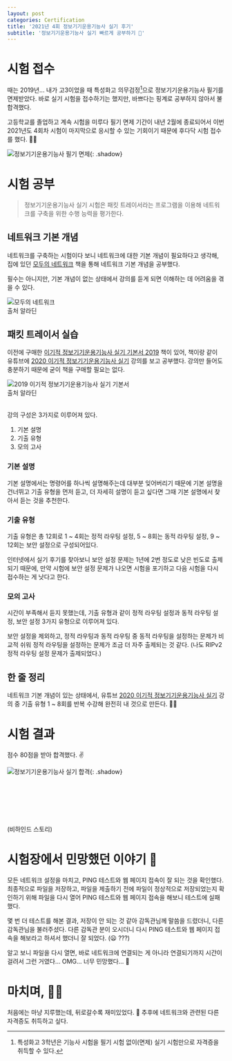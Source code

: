 ```yaml
---
layout: post
categories: Certification
title: '2021년 4회 정보기기운용기능사 실기 후기'
subtitle: '정보기기운용기능사 실기 빠르게 공부하기 📖'
---
```


# 시험 접수

때는 2019년... 내가 고3이었을 때 특성화고 의무검정[^1]으로 정보기기운용기능사 필기를 면제받았다. 바로 실기 시험을 접수하기는 했지만, 바쁘다는 핑계로 공부하지 않아서 불합격했다.

고등학교를 졸업하고 계속 시험을 미루다 필기 면제 기간이 내년 2월에 종료되어서 이번 2021년도 4회차 시험이 마지막으로 응시할 수 있는 기회이기 때문에 후다닥 시험 접수를 했다. 🏃🏻

![정보기기운용기능사 필기 면제](/assets/images/2021-12-27-craftsman-information-equipment-operation-practical-exam/1.png){: .shadow}

# 시험 공부

> 정보기기운용기능사 실기 시험은 패킷 트레이서라는 프로그램을 이용해 네트워크를 구축을 위한 수행 능력을 평가한다.

## 네트워크 기본 개념

네트워크를 구축하는 시험이다 보니 네트워크에 대한 기본 개념이 필요하다고 생각해, 집에 있던 [모두의 네트워크](https://book.naver.com/bookdb/book_detail.naver?bid=13735927) 책을 통해 네트워크 기본 개념을 공부했다.

필수는 아니지만, 기본 개념이 없는 상태에서 강의를 듣게 되면 이해하는 데 어려움을 겪을 수 있다.

<div class="d-flex">
    <img src="/assets/images/2021-12-27-craftsman-information-equipment-operation-practical-exam/2.jpeg" alt="모두의 네트워크" class="col-md-6 px-0 shadow"/>
</div>

<figcaption class="mt-0 mb-4">출처 알라딘</figcaption>

## 패킷 트레이서 실습

이전에 구매한 [이기적 정보기기운용기능사 실기 기본서 2019](https://book.naver.com/bookdb/book_detail.naver?bid=13734936) 책이 있어, 책이랑 같이 유튜브에 [2020 이기적 정보기기운용기능사 실기](https://www.youtube.com/playlist?list=PL6i7rGeEmTvoAOyruGbocfp02xcZxsW3O) 강의를 보고 공부했다.
강의만 들어도 충분하기 때문에 굳이 책을 구매할 필요는 없다.

<div class="d-flex">
    <img src="/assets/images/2021-12-27-craftsman-information-equipment-operation-practical-exam/3.jpeg" alt="2019 이기적 정보기기운용기능사 실기 기본서" class="col-md-6 px-0 shadow"/>
</div>

<figcaption class="mt-0 mb-4">출처 알라딘</figcaption>

<br>

강의 구성은 3가지로 이루어져 있다.

1. 기본 설명
2. 기출 유형
3. 모의 고사

### 기본 설명

기본 설명에서는 명령어를 하나씩 설명해주는데 대부분 잊어버리기 때문에 기본 설명을 건너뛰고 기출 유형을 먼저 듣고, 더 자세히 설명이 듣고 싶다면 그때 기본 설명에서 찾아서 듣는 것을 추천한다.

### 기출 유형

기출 유형은 총 12회로 1 ~ 4회는 정적 라우팅 설정, 5 ~ 8회는 동적 라우팅 설정, 9 ~ 12회는 보안 설정으로 구성되어있다.

인터넷에서 실기 후기를 찾아보니 보안 설정 문제는 1년에 2번 정도로 낮은 빈도로 출제되기 때문에, 만약 시험에 보안 설정 문제가 나오면 시험을 포기하고 다음 시험을 다시 접수하는 게 낫다고 한다.

### 모의 고사

시간이 부족해서 듣지 못했는데, 기출 유형과 같이 정적 라우팅 설정과 동적 라우팅 설정, 보안 설정 3가지 유형으로 이루어져 있다.

보안 설정을 제외하고, 정적 라우팅과 동적 라우팅 중 동적 라우팅을 설정하는 문제가 비교적 쉬워 정적 라우팅을 설정하는 문제가 조금 더 자주 출제되는 것 같다. (나도 RIPv2 정적 라우팅 설정 문제가 출제되었다.)

## 한 줄 정리

네트워크 기본 개념이 있는 상태에서, 유튜브 [2020 이기적 정보기기운용기능사 실기](https://www.youtube.com/playlist?list=PL6i7rGeEmTvoAOyruGbocfp02xcZxsW3O) 강의 중 기출 유형 1 ~ 8회를 반복 수강해 완전히 내 것으로 만든다. 🙆🏻

# 시험 결과

점수 80점을 받아 합격했다. ✌️

![정보기기운용기능사 실기 합격](/assets/images/2021-12-27-craftsman-information-equipment-operation-practical-exam/4.png){: .shadow}

<br><br><br><br><br>

(비하인드 스토리)

<h1 class="pt-0">
시험장에서 민망했던 이야기 🙈
</h1>

모든 네트워크 설정을 마치고, PING 테스트와 웹 페이지 접속이 잘 되는 것을 확인했다. 최종적으로 파일을 저장하고, 파일을 제출하기 전에 파일이 정상적으로 저장되었는지 확인하기 위해 파일을 다시 열어 PING 테스트와 웹 페이지 접속을 해보니 테스트에 실패했다.

몇 번 더 테스트를 해본 결과, 저장이 안 되는 것 같아 감독관님께 말씀을 드렸더니, 다른 감독관님을 불러주셨다. 다른 감독관 분이 오시더니 다시 PING 테스트와 웹 페이지 접속을 해보라고 하셔서 했더니 잘 되었다. (😦 ???)

알고 보니 파일을 다시 열면, 바로 네트워크에 연결되는 게 아니라 연결되기까지 시간이 걸려서 그런 거였다... OMG... 너무 민망했다... 🙉

# 마치며, 🙇🏻

처음에는 마냥 지루했는데, 뒤로갈수록 재미있었다. 🤔 추후에 네트워크와 관련된 다른 자격증도 취득하고 싶다.

[^1]: 특성화고 3학년은 기능사 시험을 필기 시험 없이(면제) 실기 시험만으로 자격증을 취득할 수 있다.
[^2]: macOS에서 Windows를 사용할 수 있게 해주는 프로그램이다. (유료)
